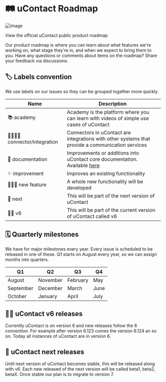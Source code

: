 # 🛤 uContact Roadmap

![image](https://user-images.githubusercontent.com/63819494/193659382-f5334341-cfab-4cfa-8372-fde271546d21.png)

View the official uContact public product roadmap

Our product roadmap is where you can learn about what features we're working on, what stage they're in, and when we expect to bring them to you. Have any questions or comments about items on the roadmap? Share your feedback via discussions.

## 🏷 Labels convention

We use labels on our issues so they can be grouped together more quickly


| Name |Description  |
|-|-|
| 📚 academy  | Academy is the platform where you can learn with videos of simple use cases of uContact |
| 🤜🏼🤛🏼 connector/integration | Connectors in uContact are integrations with other systems that provide a communication services  |
| 📖 documentation | Improvements or additions into uContact core documentation. Available [here](https://next.ucontactcloud.com/docs)   |
| ✨ improvement | Improves an existing functionality   |
| 🏄🏻‍♂️ new feature | A whole new functionality will be developed  |
| 🚀 next  | This will be part of the next version of uContact  |
| 👩‍💻 v6 | This will be part of the current version of uContact called v6|

## 🗓 Quarterly milestones 

We have for major milestones every year. Every issue is scheduled to be released in one of these.
Q1 starts on August every year, so we can assign months into quarters.

| Q1 | Q2 | Q3| Q4
|--|--|--|--
| August | November  | February | May
| September | December | March | June
| October | January | April | July

## 👩‍💻 uContact v6 releases

Currently uContact is on version 6 and new releases follow the 6 convention. 
For example after version 6.123 comes the version 6.124 an so on. 
Today all instances of uContact are in version 6.

## 🚀 uContact next releases

Until next version of uContact becomes stable, this will be released along with v6. Each new released of the next version will be called beta1, beta2, betaX. Once stable our plan is to migrate to version 7.




